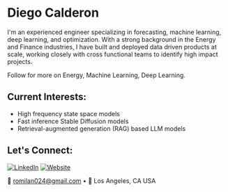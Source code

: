 # Diego Calderon 

I'm an experienced engineer specializing in forecasting, machine learning, deep learning, and optimization. With a strong background in the Energy and Finance industries, I have built and deployed data driven products at scale, working closely with cross functional teams to identify high impact projects.

Follow for more on Energy, Machine Learning, Deep Learning.

## Current Interests:
- High frequency state space models
- Fast inference Stable Diffusion models 
- Retrieval-augmented generation (RAG) based LLM models

## Let's Connect:
[![LinkedIn](https://img.shields.io/badge/LinkedIn-%230077B5.svg?&style=flat&logo=linkedin&logoColor=white)]([https://www.linkedin.com/in/diegocalderon/])
[![Website](https://img.shields.io/badge/Website-%23323232?&style=flat&logo=internet-archive&logoColor=white)](https://romilan24.github.io/data_science_portfolio/])

📧 romilan024@gmail.com • 📍 Los Angeles, CA USA
